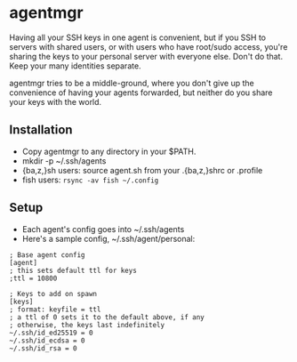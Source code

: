 # agentmgr

Having all your SSH keys in one agent is convenient, but if you SSH to servers
with shared users, or with users who have root/sudo access, you're sharing
the keys to your personal server with everyone else. Don't do that.
Keep your many identities separate.

agentmgr tries to be a middle-ground, where you don't give up the convenience
of having your agents forwarded, but neither do you share your keys with the
world.

## Installation

* Copy agentmgr to any directory in your $PATH.
* mkdir -p ~/.ssh/agents
* {ba,z,}sh users: source agent.sh from your .{ba,z,}shrc or .profile
* fish users: `rsync -av fish ~/.config`

## Setup

* Each agent's config goes into ~/.ssh/agents
* Here's a sample config, ~/.ssh/agent/personal:
```
; Base agent config
[agent]
; this sets default ttl for keys
;ttl = 10800

; Keys to add on spawn
[keys]
; format: keyfile = ttl
; a ttl of 0 sets it to the default above, if any
; otherwise, the keys last indefinitely
~/.ssh/id_ed25519 = 0
~/.ssh/id_ecdsa = 0
~/.ssh/id_rsa = 0
```
